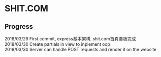 # SHIT.COM

## Progress <br />
2018/03/29 First commit, express基本架構, shit.com首頁套板完成<br>
2018/03/30 Create partials in view to inplement oop <br>
2018/03/30 Server can handle POST requests and render it on the website <br>